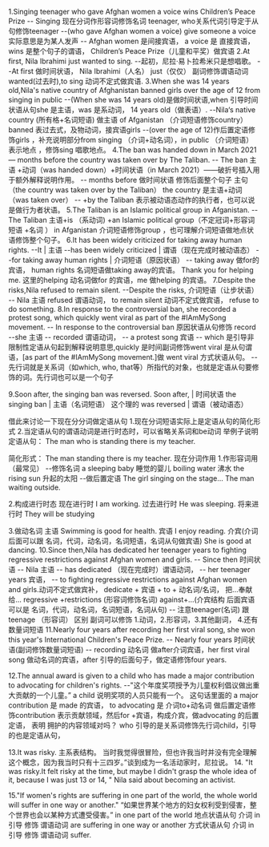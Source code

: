 
1.Singing teenager who gave Afghan women a voice wins Children’s Peace Prize
-- Singing 现在分词作形容词修饰名词 teenager, who关系代词引导定于从句修饰teenager
--(who gave Afghan women a voice)  give someone a voice 实际意思是为某人发声
-- Afghan women 是间接宾语， a voice 是 直接宾语， wins 是整个句子的谓语， Children’s Peace Prize（儿童和平奖）做宾语
2.At first, Nila Ibrahimi just wanted to sing.
--起初，尼拉·易卜拉希米只是想唱歌。
--At first 做时间状语， Nila Ibrahimi（人名） just（仅仅） 副词修饰谓语动词wanted(过去时),to sing 动词不定式做宾语.
3.When she was 14 years old,Nila's native country of Afghanistan banned girls over the age of 12 from singing in public
--(When she was 14 years old)是做时间状语,when 引导时间状语从句she 是主语，was 是系动词， 14 years old（做表语）.
--Nila‘s native country (所有格+名词短语) 做主语 of Afganistan （介词短语修饰country） banned 表过去式，及物动词，接宾语girls 
--(over the age of 12)作后置定语修饰girls ，补充说明部分from singing （介词+动名词），in public （介词短语） 表示地点 ，修饰sing 唱歌地点。
4.The ban was handed down in March 2021 — months before the country was taken over by The Taliban. 
-- The ban 主语 +动词（was handed down）+时间状语（in March 2021）——破折号插入用于额外解释说明作用。 
-- months before 做时间状语 修饰后面整个句子 主句（the country was taken over by the Taliban） the country 是主语+动词（was taken over）
--  +by the Taliban 表示被动语态动作的执行者，也可以说是做行为者状语。
5.The Taliban is an Islamic political group in Afganistan.
-- The Taliban 主语+is （系动词) +an Islamic political group（不定冠词+形容词短语 +名词 ） in Afganistan 介词短语修饰group ，也可理解介词短语做地点状语修饰整个句子。
6.It has been widely criticized for taking away human rights.
--It                           | 主语
--has been widely criticized   | 谓语（现在完成时被动语态）
--for taking away human rights | 介词短语（原因状语）
-- taking away 做for的宾语， human rights 名词短语做taking away的宾语。
 Thank you for helping me. 这里的helping 动名词做for 的宾语，me 做helping 的宾语。
7.Despite the risks,Nila refused to remain silent. 
--Despite the risks, 介词短语（让步状语）
-- Nila 主语  refused 谓语动词， to remain silent 动词不定式做宾语， refuse to do something.
8.In response to the controversial ban, she recorded a protest song, which quickly went viral as part of the #IAmMySong movement.
-- In response to the controversial ban 原因状语从句修饰 record 
--she 主语
-- recorded  谓语动词，
-- a protest song 宾语
-- which 是引导非限制性定语从句起到解释说明意思,quickly 是时间副词修饰went viral 是从句谓语，[as part of the #IAmMySong movement.]做 went viral 方式状语从句。
--先行词就是关系词（如which, who, that等）所指代的对象，也就是定语从句要修饰的词。先行词也可以是一个句子

9.Soon after, the singing ban was reversed.
Soon after,          | 时间状语
the singing ban      | 主语（名词短语） 这个理的
was reversed         | 谓语（被动语态）

借此来讨论一下现在分分词做定语从句
1.现在分词短语实际上是定语从句的简化形式
2.当定语从句的谓语动词是进行时态时，可以省略关系词和be动词
举例子说明
定语从句：
The man who is standing there is my teacher.

简化形式：
The man standing there is my teacher.
现在分词作用
1.作形容词用（最常见）
--修饰名词
a sleeping baby  睡觉的婴儿
boiling water  沸水
the rising sun 升起的太阳
--做后置定语
The girl singing on the stage...
The man waiting outside.

2.构成进行时态
现在进行时 
I am working.
过去进行时
He was sleeping.
将来进行时
They will be studying

3.做动名词
主语 
Swimming is good for health.
宾语
I enjoy reading.
介宾(介词后面可以跟 名词，代词，动名词，名词短语，名词从句做宾语)
She is good at dancing.
10.Since then,Nila has dedicated her teenager years to fighting regressive restrictions against Afghan women and girls.
-- Since then 时间状语
-- Nila 主语
-- has dedicated  （现在完成时）谓语动词，
-- her teenager years 宾语，
-- to fighting regressive restrictions against Afghan women and girls.动词不定式做宾补，
dedicate + 宾语 + to + 动名词/名词， 把...奉献给...
     regressive +restrictions (形容词修饰名词) against+...(介宾结构  后面宾语可以是 名词，代词，动名词，名词短语，名词从句)
-- 注意teenager(名词) 跟 teenage （形容词） 区别 
副词可以修饰 1.动词，2.形容词，3.其他副词， 4.还有数量词短语
11.Nearly four years after recording her first viral song, she won this year's International Children's Peace Prize.
-- Nearly four years 时间状语(副词修饰数量词短语)
-- recording 动名词 做after介词宾语，her first viral song 做动名词的宾语，after 引导的后面句子，做定语修饰four years.

12.The annual award is given to a child who has made a major contribution to advocating for children's rights.
--"这个年度奖项授予为儿童权利倡议做出重大贡献的一个儿童。” a child 说明奖项的人员只能有一个。
这句话里面的 a major contribution 是 made 的宾语， to advocating 是 介词to+动名词 做后置定语修饰contribution 表示贡献领域，然后for +宾语，构成介宾，做advocating 的后置定语，
表明 拥护的内容领域对吗？ who 引导的是关系词修饰先行词child，引导的也是定语从句，

13.It was risky. 主系表结构。
当时我觉得很冒险，但也许我当时并没有完全理解这个概念，因为我当时只有十三四岁。”谈到成为一名活动家时，尼拉说。
14. "It was risky.It felt risky at the time, but maybe I didn't grasp the whole idea of it, because I was just 13 or 14, " Nila said about becoming an activist.

15."If women's rights are suffering in one part of the world, the whole world will suffer in one way or another."
 “如果世界某个地方的妇女权利受到侵害，整个世界也会以某种方式遭受侵害。”
in one part of the world 地点状语从句 介词 in 引导 修饰 谓语动词 are suffering
in one way or another 方式状语从句 介词 in 引导 修饰 谓语动词 suffer.

